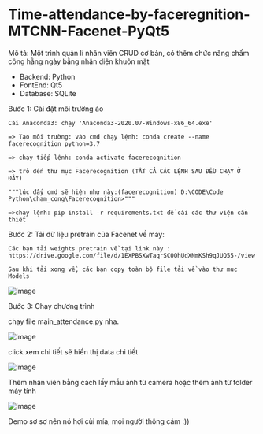 # Time-attendance-by-faceregnition-MTCNN-Facenet-PyQt5

Mô tả:
Một trình quản lí nhân viên CRUD cơ bản, có thêm chức năng chấm công hằng ngày bằng nhận diện khuôn mặt
- Backend: Python
- FontEnd: Qt5
- Database: SQLite

Bước 1: Cài đặt môi trường ảo 

	Cài Anaconda3: chạy 'Anaconda3-2020.07-Windows-x86_64.exe'
	
	=> Tạo môi trường: vào cmd chạy lệnh: conda create --name facerecognition python=3.7
	
	=> chạy tiếp lệnh: conda activate facerecognition 
	
	=> trỏ đến thư mục Facerecognition (TẤT CẢ CÁC LỆNH SAU ĐỀU CHẠY Ở ĐÂY)
	
	"""lúc đấy cmd sẽ hiện như này:(facerecognition) D:\CODE\Code Python\cham_cong\Facerecognition>"""
	
	=>chạy lệnh: pip install -r requirements.txt để cài các thư viện cần thiết
	
Bước 2: Tải dữ liệu pretrain của Facenet về máy:

	Các bạn tải weights pretrain về tại link này : https://drive.google.com/file/d/1EXPBSXwTaqrSC0OhUdXNmKSh9qJUQ55-/view

	Sau khi tải xong về, các bạn copy toàn bộ file tải về vào thư mục Models
![image](https://user-images.githubusercontent.com/107174075/199404818-58783590-207e-4d0e-aa3a-b1d7dd9cf58c.png)

Bước 3: Chạy chương trình

chạy file main_attendance.py nha. 
	
![image](https://user-images.githubusercontent.com/107174075/199405487-5156a3f8-74db-448e-8e0a-57cbe880fb4c.png)
 
 click xem chi tiết sẽ hiển thị data chi tiết
 
 ![image](https://user-images.githubusercontent.com/107174075/199405624-de33432e-2df7-42ee-a88e-c0ddacbbde88.png)

Thêm nhân viên bằng cách lấy mẫu ảnh từ camera hoặc thêm ảnh từ folder máy tính

![image](https://user-images.githubusercontent.com/107174075/199406061-0223ca8e-6fab-4415-b288-0f42759fd1d0.png)

Demo sơ sơ nên nó hơi cùi mía, mọi người thông cảm :))
